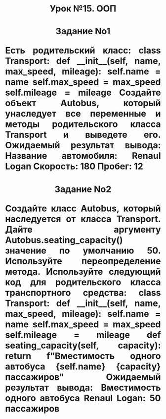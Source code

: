 <h1 align="center">Урок №15. ООП<a href="https://daniilshat.ru/" target="_blank"></a>
<h1 align="center">Задание No1<p>
<p align="justify">Есть родительский класс:
class Transport:
def __init__(self, name, max_speed, mileage):
self.name = name
self.max_speed = max_speed
self.mileage = mileage
Создайте объект Autobus, который унаследует все переменные и методы
родительского класса Transport и выведете его.
Ожидаемый результат вывода:
Название автомобиля: Renaul Logan Скорость: 180 Пробег: 12</p>
</p>
<h1 align="center">Задание No2<p>
<p align="justify">Создайте класс Autobus, который наследуется от класса Transport.
Дайте аргументу Autobus.seating_capacity() значение по умолчанию 50.
Используйте переопределение метода.
Используйте следующий код для родительского класса транспортного
средства:
class Transport:
def __init__(self, name, max_speed, mileage):
self.name = name
self.max_speed = max_speed
self.mileage = mileage
def seating_capacity(self, capacity):
return f"Вместимость одного автобуса {self.name} {capacity}
пассажиров"
Ожидаемый результат вывода:
Вместимость одного автобуса Renaul Logan: 50 пассажиров</p>
</p></a>
